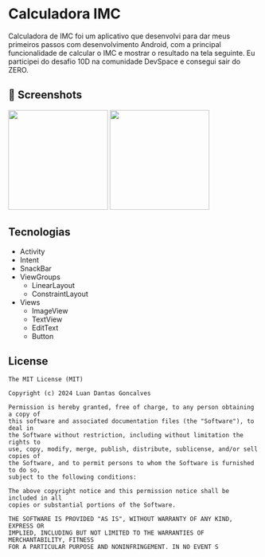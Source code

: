 # Calculadora IMC
Calculadora de IMC foi um aplicativo que desenvolvi para dar meus primeiros passos com desenvolvimento Android, com a principal funcionalidade de calcular o IMC e mostrar o resultado na tela seguinte. Eu participei do desafio 10D na comunidade DevSpace e consegui sair do ZERO.

## :camera_flash: Screenshots
<!-- You can add more screenshots here if you like -->
<img src="https://github.com/user-attachments/assets/7103be68-c5ae-4654-9c6d-080ff43d16f7)" width=200/>
<img src="![Screenshot_20240819_090544](https://github.com/user-attachments/assets/ddf5995f-b22f-4444-8c9c-9d18eb911531)
" width=200/>





## Tecnologias
- Activity
- Intent
- SnackBar
- ViewGroups
  - LinearLayout
  - ConstraintLayout
- Views
  - ImageView
  - TextView
  - EditText
  - Button
  


## License
```
The MIT License (MIT)

Copyright (c) 2024 Luan Dantas Goncalves

Permission is hereby granted, free of charge, to any person obtaining a copy of
this software and associated documentation files (the "Software"), to deal in
the Software without restriction, including without limitation the rights to
use, copy, modify, merge, publish, distribute, sublicense, and/or sell copies of
the Software, and to permit persons to whom the Software is furnished to do so,
subject to the following conditions:

The above copyright notice and this permission notice shall be included in all
copies or substantial portions of the Software.

THE SOFTWARE IS PROVIDED "AS IS", WITHOUT WARRANTY OF ANY KIND, EXPRESS OR
IMPLIED, INCLUDING BUT NOT LIMITED TO THE WARRANTIES OF MERCHANTABILITY, FITNESS
FOR A PARTICULAR PURPOSE AND NONINFRINGEMENT. IN NO EVENT S
